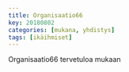 ```yaml
---
title: Organisaatio66
key: 20180802
categories: [mukana, yhdistys]
tags: [ikäihmiset]
---
```


Organisaatio66 tervetuloa mukaan
